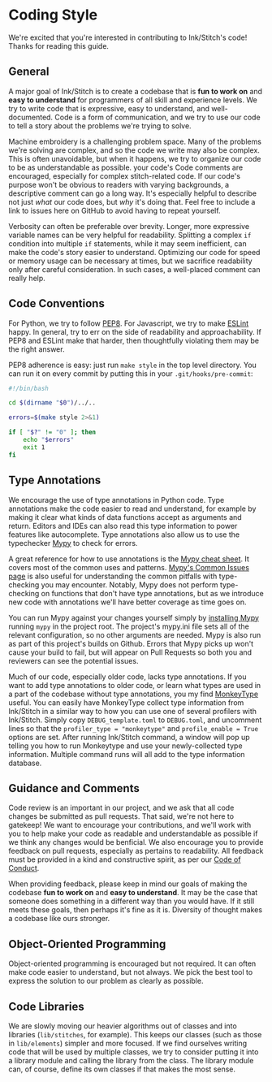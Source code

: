 # Coding Style

We're excited that you're interested in contributing to Ink/Stitch's code! Thanks for reading this guide.

## General

A major goal of Ink/Stitch is to create a codebase that is **fun to work on** and **easy to understand** for programmers of all skill and experience levels. We try to write code that is expressive, easy to understand, and well-documented. Code is a form of communication, and we try to use our code to tell a story about the problems we're trying to solve.

Machine embroidery is a challenging problem space. Many of the problems we're solving are complex, and so the code we write may also be complex. This is often unavoidable, but when it happens, we try to organize our code to be as understandable as possible.
your code's
Code comments are encouraged, especially for complex stitch-related code. If our code's purpose won't be obvious to readers with varying backgrounds, a descriptive comment can go a long way. It's especially helpful to describe not just _what_ our code does, but _why_ it's doing that. Feel free to include a link to issues here on GitHub to avoid having to repeat yourself.

Verbosity can often be preferable over brevity. Longer, more expressive variable names can be very helpful for readability. Splitting a complex `if` condition into multiple `if` statements, while it may seem inefficient, can make the code's story easier to understand. Optimizing our code for speed or memory usage can be necessary at times, but we sacrifice readability only after careful consideration. In such cases, a well-placed comment can really help.

## Code Conventions

For Python, we try to follow [PEP8](https://www.python.org/dev/peps/pep-0008/). For Javascript, we try to make [ESLint](https://eslint.org) happy. In general, try to err on the side of readability and approachability. If PEP8 and ESLint make that harder, then thoughtfully violating them may be the right answer.

PEP8 adherence is easy: just run `make style` in the top level directory. You can run it on every commit by putting this in your `.git/hooks/pre-commit`:

```bash
#!/bin/bash

cd $(dirname "$0")/../..

errors=$(make style 2>&1)

if [ "$?" != "0" ]; then
    echo "$errors"
    exit 1
fi
```

## Type Annotations

We encourage the use of type annotations in Python code.
Type annotations make the code easier to read and understand, for example by making it clear what kinds of data functions accept as arguments and return.
Editors and IDEs can also read this type information to power features like autocomplete.
Type annotations also allow us to use the typechecker [Mypy](https://mypy.readthedocs.io/en/stable/#) to check for errors.

A great reference for how to use annotations is the [Mypy cheat sheet](https://mypy.readthedocs.io/en/stable/cheat_sheet_py3.html).
It covers most of the common uses and patterns.
[Mypy's Common Issues page](https://mypy.readthedocs.io/en/stable/common_issues.html) is also useful for understanding the common pitfalls with type-checking you may encounter.
Notably, Mypy does not perform type-checking on functions that don't have type annotations, but as we introduce new code with annotations we'll have better coverage as time goes on.

You can run Mypy against your changes yourself simply by [installing Mypy](https://mypy.readthedocs.io/en/stable/getting_started.html#installing-and-running-mypy) running `mypy` in the project root.
The project's mypy.ini file sets all of the relevant configuration, so no other arguments are needed.
Mypy is also run as part of this project's builds on Github.
Errors that Mypy picks up won't cause your build to fail, but will appear on Pull Requests so both you and reviewers can see the potential issues.

Much of our code, especially older code, lacks type annotations.
If you want to add type annotations to older code, or learn what types are used in a part of the codebase without type annotations, you my find [MonkeyType](https://monkeytype.readthedocs.io/en/stable/) useful.
You can easily have MonkeyType collect type information from Ink/Stitch in a similar way to how you can use one of several profilers with Ink/Stitch.
Simply copy `DEBUG_template.toml` to `DEBUG.toml`, and uncomment lines so that the `profiler_type = "monkeytype"`
and `profile_enable = True` options are set.
After running Ink/Stitch command, a window will pop up telling you how to run Monkeytype and use your newly-collected type information.
Multiple command runs will all add to the type information database.

## Guidance and Comments

Code review is an important in our project, and we ask that all code changes be submitted as pull requests. That said, we're not here to gatekeep! We want to encourage your contributions, and we'll work with you to help make your code as readable and understandable as possible if we think any changes would be benficial. We also encourage you to provide feedback on pull requests, especially as pertains to readability. All feedback must be provided in a kind and constructive spirit, as per our [Code of Conduct](CODE_OF_CONDUCT.md).

When providing feedback, please keep in mind our goals of making the codebase **fun to work on** and **easy to understand**. It may be the case that someone does something in a different way than you would have. If it still meets these goals, then perhaps it's fine as it is. Diversity of thought makes a codebase like ours stronger.

## Object-Oriented Programming

Object-oriented programming is encouraged but not required. It can often make code easier to understand, but not always. We pick the best tool to express the solution to our problem as clearly as possible.

## Code Libraries

We are slowly moving our heavier algorithms out of classes and into libraries (`lib/stitches`, for example). This keeps our classes (such as those in `lib/elements`) simpler and more focused. If we find ourselves writing code that will be used by multiple classes, we try to consider putting it into a library module and calling the library from the class. The library module can, of course, define its own classes if that makes the most sense.
